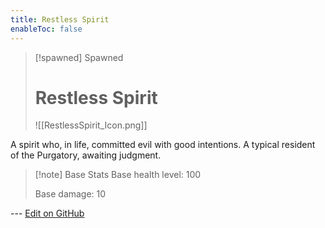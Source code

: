 ```yaml
---
title: Restless Spirit
enableToc: false
---
```

> [!spawned] Spawned
>
> # Restless Spirit
>
> ![[RestlessSpirit_Icon.png]]

A spirit who, in life, committed evil with good intentions. A typical resident of the Purgatory, awaiting judgment.

> [!note] Base Stats
> Base health level: 100
> 
> Base damage: 10

--- [Edit on GitHub](https://github.com/Mondrethos/gatekeeperwiki/edit/main/content/Monsters/RestlessSpirit.md)